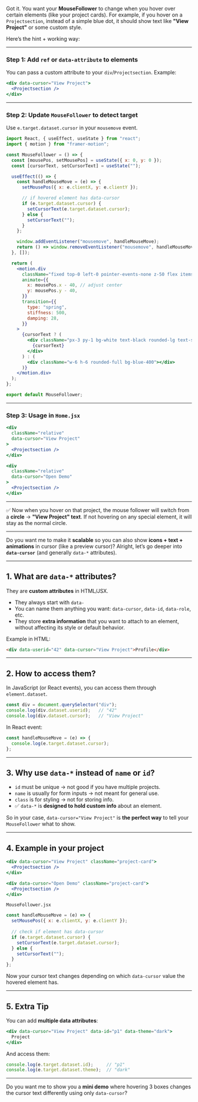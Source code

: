Got it. You want your **MouseFollower** to change when you hover over certain elements (like your project cards). For example, if you hover on a `Projectsection`, instead of a simple blue dot, it should show text like **"View Project"** or some custom style.

Here’s the hint + working way:

---

### Step 1: Add `ref` or `data-attribute` to elements

You can pass a custom attribute to your `div`/`Projectsection`. Example:

```jsx
<div data-cursor="View Project">
  <Projectsection />
</div>
```

---

### Step 2: Update `MouseFollower` to detect target

Use `e.target.dataset.cursor` in your `mousemove` event.

```jsx
import React, { useEffect, useState } from "react";
import { motion } from "framer-motion";

const MouseFollower = () => {
  const [mousePos, setMousePos] = useState({ x: 0, y: 0 });
  const [cursorText, setCursorText] = useState("");

  useEffect(() => {
    const handleMouseMove = (e) => {
      setMousePos({ x: e.clientX, y: e.clientY });

      // if hovered element has data-cursor
      if (e.target.dataset.cursor) {
        setCursorText(e.target.dataset.cursor);
      } else {
        setCursorText("");
      }
    };

    window.addEventListener("mousemove", handleMouseMove);
    return () => window.removeEventListener("mousemove", handleMouseMove);
  }, []);

  return (
    <motion.div
      className="fixed top-0 left-0 pointer-events-none z-50 flex items-center justify-center"
      animate={{
        x: mousePos.x - 40, // adjust center
        y: mousePos.y - 40,
      }}
      transition={{
        type: "spring",
        stiffness: 500,
        damping: 28,
      }}
    >
      {cursorText ? (
        <div className="px-3 py-1 bg-white text-black rounded-lg text-sm font-medium shadow-lg">
          {cursorText}
        </div>
      ) : (
        <div className="w-6 h-6 rounded-full bg-blue-400"></div>
      )}
    </motion.div>
  );
};

export default MouseFollower;
```

---

### Step 3: Usage in `Home.jsx`

```jsx
<div 
  className="relative" 
  data-cursor="View Project"
>
  <Projectsection />
</div>

<div 
  className="relative" 
  data-cursor="Open Demo"
>
  <Projectsection />
</div>
```

---

✅ Now when you hover on that project, the mouse follower will switch from a **circle** → **"View Project" text**.
If not hovering on any special element, it will stay as the normal circle.

---

Do you want me to make it **scalable** so you can also show **icons + text + animations** in cursor (like a preview cursor)?
Alright, let’s go deeper into **`data-cursor`** (and generally `data-*` attributes).

---

## 1. What are `data-*` attributes?

They are **custom attributes** in HTML/JSX.

* They always start with `data-`
* You can name them anything you want: `data-cursor`, `data-id`, `data-role`, etc.
* They store **extra information** that you want to attach to an element, without affecting its style or default behavior.

Example in HTML:

```html
<div data-userid="42" data-cursor="View Project">Profile</div>
```

---

## 2. How to access them?

In JavaScript (or React events), you can access them through `element.dataset`.

```js
const div = document.querySelector("div");
console.log(div.dataset.userid);   // "42"
console.log(div.dataset.cursor);   // "View Project"
```

In React event:

```js
const handleMouseMove = (e) => {
  console.log(e.target.dataset.cursor);
};
```

---

## 3. Why use `data-*` instead of `name` or `id`?

* `id` must be unique → not good if you have multiple projects.
* `name` is usually for form inputs → not meant for general use.
* `class` is for styling → not for storing info.
* ✅ `data-*` is **designed to hold custom info** about an element.

So in your case, `data-cursor="View Project"` is **the perfect way** to tell your `MouseFollower` what to show.

---

## 4. Example in your project

```jsx
<div data-cursor="View Project" className="project-card">
  <Projectsection />
</div>

<div data-cursor="Open Demo" className="project-card">
  <Projectsection />
</div>
```

`MouseFollower.jsx`

```js
const handleMouseMove = (e) => {
  setMousePos({ x: e.clientX, y: e.clientY });
  
  // check if element has data-cursor
  if (e.target.dataset.cursor) {
    setCursorText(e.target.dataset.cursor);
  } else {
    setCursorText("");
  }
};
```

Now your cursor text changes depending on which `data-cursor` value the hovered element has.

---

## 5. Extra Tip

You can add **multiple data attributes**:

```jsx
<div data-cursor="View Project" data-id="p1" data-theme="dark">
  Project
</div>
```

And access them:

```js
console.log(e.target.dataset.id);     // "p1"
console.log(e.target.dataset.theme);  // "dark"
```

---

Do you want me to show you a **mini demo** where hovering 3 boxes changes the cursor text differently using only `data-cursor`?
